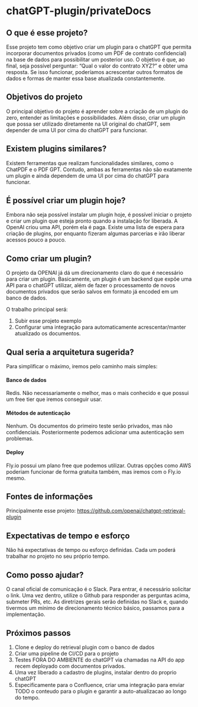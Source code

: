 # chatGPT-plugin/privateDocs

## O que é esse projeto?

Esse projeto tem como objetivo criar um plugin para o chatGPT que permita incorporar documentos privados (como um PDF de contrato confidencial) na base de dados para possibilitar um posterior uso. O objetivo é que, ao final, seja possível perguntar: “Qual o valor do contrato XYZ?” e obter uma resposta. Se isso funcionar, poderíamos acrescentar outros formatos de dados e formas de manter essa base atualizada constantemente.

## Objetivos do projeto

O principal objetivo do projeto é aprender sobre a criação de um plugin do zero, entender as limitações e possibilidades. Além disso, criar um plugin que possa ser utilizado diretamente na UI original do chatGPT, sem depender de uma UI por cima do chatGPT para funcionar. 

## Existem plugins similares?

Existem ferramentas que realizam funcionalidades similares, como o ChatPDF e o PDF GPT. Contudo, ambas as ferramentas não são exatamente um plugin e ainda dependem de uma UI por cima do chatGPT para funcionar.

## É possível criar um plugin hoje?

Embora não seja possível instalar um plugin hoje, é possível iniciar o projeto e criar um plugin que esteja pronto quando a instalação for liberada. A OpenAI criou uma API, porém ela é paga. Existe uma lista de espera para criação de plugins, por enquanto fizeram algumas parcerias e irão liberar acessos pouco a pouco.

## Como criar um plugin?

O projeto da OPENAI já dá um direcionamento claro do que é necessário para criar um plugin. Basicamente, um plugin é um backend que expõe uma API para o chatGPT utilizar, além de fazer o processamento de novos documentos privados que serão salvos em formato já encoded em um banco de dados.

O trabalho principal será: 
1. Subir esse projeto exemplo
2. Configurar uma integração para automaticamente acrescentar/manter atualizado os documentos.

## Qual seria a arquitetura sugerida?

Para simplificar o máximo, iremos pelo caminho mais simples:

#### Banco de dados
Redis. Não necessariamente o melhor, mas o mais conhecido e que possui um free tier que iremos conseguir usar.

#### Métodos de autenticação
Nenhum. Os documentos do primeiro teste serão privados, mas não confidenciais. Posteriormente podemos adicionar uma autenticação sem problemas.

#### Deploy
Fly.io possui um plano free que podemos utilizar. Outras opções como AWS poderiam funcionar de forma gratuita também, mas iremos com o Fly.io mesmo.

## Fontes de informações

Principalmente esse projeto: https://github.com/openai/chatgpt-retrieval-plugin

## Expectativas de tempo e esforço

Não há expectativas de tempo ou esforço definidas. Cada um poderá trabalhar no projeto no seu próprio tempo. 

## Como posso ajudar?

O canal oficial de comunicação é o Slack. Para entrar, é necessário solicitar o link. Uma vez dentro, utilize o Github para responder as perguntas acima, submeter PRs, etc. As diretrizes gerais serão definidas no Slack e, quando tivermos um mínimo de direcionamento técnico básico, passamos para a implementação.

## Próximos passos

 1. Clone e deploy do retrieval plugin com o banco de dados
 2. Criar uma pipeline de CI/CD para o projeto
 3. Testes FORA DO AMBIENTE do chatGPT via chamadas na API do app recem deployado com documentos privados.
 4. Uma vez liberado a cadastro de plugins, instalar dentro do proprio chatGPT
 5. Especificamente para o Confluence, criar uma integração para enviar TODO o conteudo para o plugin e garantir a auto-atualizacao ao longo do tempo.


